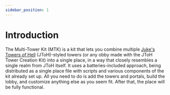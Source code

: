 ```yaml
---
sidebar_position: 1
---
```


# Introduction

The Multi-Tower Kit (MTK) is a kit that lets you combine multiple [Juke's Towers of Hell](https://www.roblox.com/games/8562822414/) (JToH)-styled towers (or any obby made with the JToH Tower Creation Kit) into a single place, in a way that closely resembles a single realm from JToH itself. It uses a batteries-included approach, being distributed as a single place file with scripts and various components of the kit already set up. All you need to do is add the towers and portals, build the lobby, and customize anything else as you seem fit. After that, the place will be fully functional.

